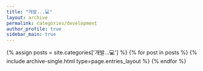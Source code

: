 ```yaml
---
title: "개발...💻"
layout: archive
permalink: categories/development
author_profile: true
sidebar_main: true
---
```



{% assign posts = site.categories['개발...💻'] %}
{% for post in posts %} {% include archive-single.html type=page.entries_layout %} {% endfor %}